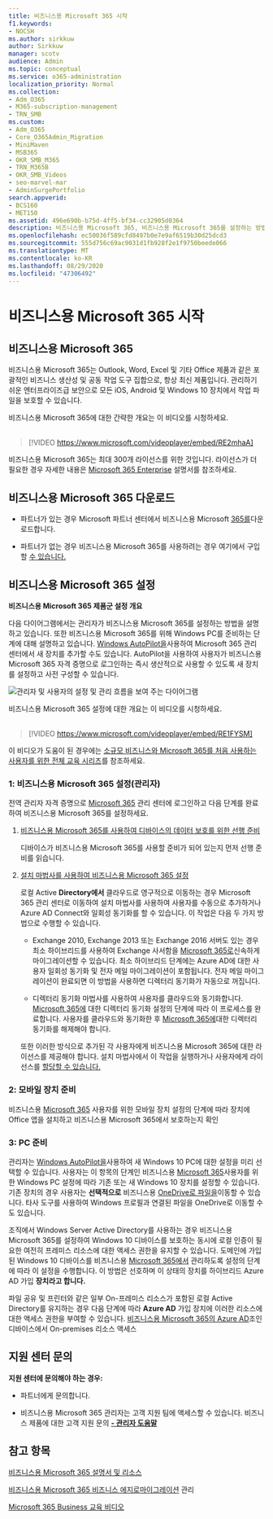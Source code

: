 ```yaml
---
title: 비즈니스용 Microsoft 365 시작
f1.keywords:
- NOCSH
ms.author: sirkkuw
author: Sirkkuw
manager: scotv
audience: Admin
ms.topic: conceptual
ms.service: o365-administration
localization_priority: Normal
ms.collection:
- Adm_O365
- M365-subscription-management
- TRN_SMB
ms.custom:
- Adm_O365
- Core_O365Admin_Migration
- MiniMaven
- MSB365
- OKR_SMB_M365
- TRN_M365B
- OKR_SMB_Videos
- seo-marvel-mar
- AdminSurgePortfolio
search.appverid:
- BCS160
- MET150
ms.assetid: 496e690b-b75d-4ff5-bf34-cc32905d0364
description: 비즈니스용 Microsoft 365, 비즈니스용 Microsoft 365를 설정하는 방법 및 사용자의 장치 및 PC를 비즈니스용 Microsoft 365에서 보호하도록 준비하는 방법에 대해 자세히 알아보습니다.
ms.openlocfilehash: ec50036f589cfd8497b0e7e9af6519b30d25dcd3
ms.sourcegitcommit: 555d756c69ac9031d1fb928f2e1f9750beede066
ms.translationtype: MT
ms.contentlocale: ko-KR
ms.lasthandoff: 08/29/2020
ms.locfileid: "47306492"
---
```

# <a name="get-started-with-microsoft-365-for-business"></a>비즈니스용 Microsoft 365 시작

## <a name="what-is-microsoft-365-for-business"></a>비즈니스용 Microsoft 365

비즈니스용 Microsoft 365는 Outlook, Word, Excel 및 기타 Office 제품과 같은 포괄적인 비즈니스 생산성 및 공동 작업 도구 집합으로, 항상 최신 제품입니다. 관리하기 쉬운 엔터프라이즈급 보안으로 모든 iOS, Android 및 Windows 10 장치에서 작업 파일을 보호할 수 있습니다.

비즈니스용 Microsoft 365에 대한 간략한 개요는 이 비디오를 시청하세요.<br><br>

> [!VIDEO https://www.microsoft.com/videoplayer/embed/RE2mhaA] 
  
비즈니스용 Microsoft 365는 최대 300개 라이선스를 위한 것입니다. 라이선스가 더 필요한 경우 자세한 내용은 [Microsoft 365 Enterprise](https://go.microsoft.com/fwlink/p/?linkid=860986) 설명서를 참조하세요. 
  
## <a name="get-microsoft-365-for-business"></a>비즈니스용 Microsoft 365 다운로드

- 파트너가 있는 경우 Microsoft 파트너 센터에서 비즈니스용 Microsoft [365를](get-microsoft-365-business.md)다운로드합니다.
    
- 파트너가 없는 경우 비즈니스용 Microsoft 365를 사용하려는 경우 여기에서 구입할 [수 있습니다.](https://www.microsoft.com/microsoft-365/business)
    
## <a name="set-up-microsoft-365-for-business"></a>비즈니스용 Microsoft 365 설정

 **비즈니스용 Microsoft 365 제품군 설정 개요**
  
다음 다이어그램에서는 관리자가 비즈니스용 Microsoft 365를 설정하는 방법을 설명하고 있습니다. 또한 비즈니스용 Microsoft 365를 위해 Windows PC를 준비하는 단계에 대해 설명하고 있습니다. [Windows AutoPilot을](add-autopilot-devices-and-profile.md)사용하여 Microsoft 365 관리 센터에서 새 장치를 추가할 수도 있습니다. AutoPilot을 사용하여 사용자가 비즈니스용 Microsoft 365 자격 증명으로 로그인하는 즉시 생산적으로 사용할 수 있도록 새 장치를 설정하고 사전 구성할 수 있습니다.
  
![관리자 및 사용자의 설정 및 관리 흐름을 보여 주는 다이어그램](../media/249f81fc-7e79-44c7-8425-3a0b7b651c3b.png)

비즈니스용 Microsoft 365 설정에 대한 개요는 이 비디오를 시청하세요.<br><br>

> [!VIDEO https://www.microsoft.com/videoplayer/embed/RE1FYSM] 

이 비디오가 도움이 된 경우에는 [소규모 비즈니스와 Microsoft 365를 처음 사용하는 사용자를 위한 전체 교육 시리즈](https://support.microsoft.com/office/6ab4bbcd-79cf-4000-a0bd-d42ce4d12816)를 참조하세요.

  
### <a name="1-set-up-microsoft-365-for-business-admin"></a>1: 비즈니스용 Microsoft 365 설정(관리자)

전역 관리자 자격 증명으로 [Microsoft 365](https://portal.office.com/adminportal/home) 관리 센터에 로그인하고 다음 단계를 완료하여 비즈니스용 Microsoft 365를 설정하세요. 
  
1. [비즈니스용 Microsoft 365를 사용하여 디바이스의 데이터 보호를 위한 선행 준비](pre-requisites-for-data-protection.md)
    
    디바이스가 비즈니스용 Microsoft 365를 사용할 준비가 되어 있는지 먼저 선행 준비를 읽습니다.
    
2. [설치 마법사를 사용하여 비즈니스용 Microsoft 365 설정](set-up.md)
    
    로컬 Active **Directory에서** 클라우드로 영구적으로 이동하는 경우 Microsoft 365 관리 센터로 이동하여 설치 마법사를 사용하여 사용자를 수동으로 추가하거나 Azure AD Connect와 일회성 동기화를 할 수 있습니다. 이 작업은 다음 두 가지 방법으로 수행할 수 있습니다. 
    
    - Exchange 2010, Exchange 2013 또는 Exchange 2016 서버도 있는 경우 최소 하이브리드를 사용하여 Exchange 사서함을 [Microsoft 365로](https://docs.microsoft.com/Exchange/mailbox-migration/use-minimal-hybrid-to-quickly-migrate)신속하게 마이그레이션할 수 있습니다. 최소 하이브리드 단계에는 Azure AD에 대한 사용자 일회성 동기화 및 전자 메일 마이그레이션이 포함됩니다. 전자 메일 마이그레이션이 완료되면 이 방법을 사용하면 디렉터리 동기화가 자동으로 꺼집니다.
    
    - 디렉터리 동기화 마법사를 사용하여 사용자를 클라우드와 동기화합니다. [Microsoft 365에](https://docs.microsoft.com/microsoft-365/enterprise/set-up-directory-synchronization) 대한 디렉터리 동기화 설정의 단계에 따라 이 프로세스를 완료합니다. 사용자를 클라우드와 동기화한 후 [Microsoft 365에](https://docs.microsoft.com/microsoft-365/enterprise/turn-off-directory-synchronization)대한 디렉터리 동기화를 해제해야 합니다.
    
    또한 이러한 방식으로 추가된 각 사용자에게 비즈니스용 Microsoft 365에 대한 라이선스를 제공해야 합니다. 설치 마법사에서 [](set-up.md) 이 작업을 실행하거나 사용자에게 라이선스를 [할당할 수 있습니다.](../admin/manage/assign-licenses-to-users.md)
    
### <a name="2-prepare-mobile-devices"></a>2: 모바일 장치 준비

비즈니스용 [Microsoft 365](set-up-mobile-devices.md) 사용자를 위한 모바일 장치 설정의 단계에 따라 장치에 Office 앱을 설치하고 비즈니스용 Microsoft 365에서 보호하는지 확인 
  
### <a name="3-prepare-pcs"></a>3: PC 준비

관리자는 [Windows AutoPilot을](add-autopilot-devices-and-profile.md)사용하여 새 Windows 10 PC에 대한 설정을 미리 선택할 수 있습니다. 사용자는 이 항목의 단계인 비즈니스용 [Microsoft 365](set-up-windows-devices.md)사용자를 위한 Windows PC 설정에 따라 기존 또는 새 Windows 10 장치를 설정할 수 있습니다. 기존 장치의 경우 사용자는 **선택적으로** 비즈니스용 [OneDrive로 파일을](move-files-to-onedrive.md)이동할 수 있습니다. 타사 도구를 사용하여 Windows 프로필과 연결된 파일을 OneDrive로 이동할 수도 있습니다.
  
조직에서 Windows Server Active Directory를 사용하는 경우 비즈니스용 Microsoft 365를 설정하여 Windows 10 디바이스를 보호하는 동시에 로컬 인증이 필요한 여전히 프레미스 리소스에 대한 액세스 권한을 유지할 수 있습니다. 도메인에 가입된 Windows 10 디바이스를 비즈니스용 [Microsoft 365에서](manage-windows-devices.md) 관리하도록 설정의 단계에 따라 이 설정을 수행합니다. 이 방법은 선호하며 이 상태의 장치를 하이브리드 Azure AD 가입 **장치라고 합니다.** 
  
파일 공유 및 프린터와 같은 일부 On-프레미스 리소스가 포함된 로컬 Active Directory를 유지하는 경우 다음 단계에 따라 **Azure AD** 가입 장치에 이러한 리소스에 대한 액세스 권한을 부여할 수 있습니다. [비즈니스용 Microsoft 365의 Azure AD](access-resources.md)조인 디바이스에서 On-premises 리소스 액세스
  
  
## <a name="contact-support"></a>지원 센터 문의

 **지원 센터에 문의해야 하는 경우:**
  
- 파트너에게 문의합니다.
    
- 비즈니스용 Microsoft 365 관리자는 고객 지원 팀에 액세스할 수 있습니다. 비즈니스 제품에 대한 고객 지원 문의 **[- 관리자 도움말](https://docs.microsoft.com/microsoft-365/admin/contact-support-for-business-products)**
    
## <a name="see-also"></a>참고 항목

[비즈니스용 Microsoft 365 설명서 및 리소스](https://go.microsoft.com/fwlink/p/?linkid=853701)
  
[비즈니스용 Microsoft 365 비즈니스 에지로](manage.md)[마이그레이션](migrate-to-microsoft-365-business.md) 관리

[Microsoft 365 Business 교육 비디오](https://support.microsoft.com/office/6ab4bbcd-79cf-4000-a0bd-d42ce4d12816) 
